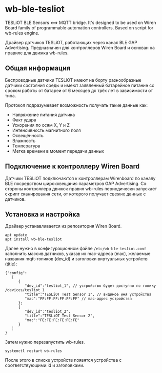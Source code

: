 # wb-ble-tesliot
TESLiOT BLE Sensors <==> MQTT bridge. It's designed to be used on Wiren Board family of programmable automation controllers. Based on script for wb-rules engine.

Драйвер датчиков TESLiOT, работающих через канал BLE GAP Advertising. Предназначен для контроллеров Wiren Board и основан на правиле для движка wb-rules.

## Общая информация
Беспроводные датчики TESLiOT имеют на борту разнообразные датчики состояния среды и имеют заявленный батарейное питание со сроком работы от батареи от 6 месяцев до трёх лет в зависимости от типа.

Протокол подразумевает возможность получать такие данные как:
* Напряжение питания датчика
* Факт удара
* Ускорения по осям X, Y и Z
* Интенсивность магнитного поля
* Освещённость
* Влажность
* Температура
* Метка времени в момент передачи данных

## Подключение к контроллеру Wiren Board
Датчики TESLiOT подключаются к контроллерам Wirenboard по каналу BLE посредством широковещания параметров GAP Advertising. Со стороны контроллера движок правил wb-rules периодически запускает скрипт сканирования сети, от которого получает свежие данные с датчиков.

## Установка и настройка
Драйвер устанавливается из репозитория Wiren Board.
```
apt update
apt install wb-ble-tesliot
```
Далее нужно в конфигурационном файле `/etc/wb-ble-tesliot.conf` заполнить массив датчиков, указав их mac-адреса (mac), желаемые названия mqtt-топиков (dev_id) и заголовки виртуальных устройств (title):

```
{"config":
   [
      {
         "dev_id":"tesliot_1", // устройство будет доступно по топику /devices/tesliot_1
         "title":"TESLiOT Test Sensor 1", // видимое имя устройства
         "mac":"FF:FF:FF:FF:FF:FF" // mac-адрес устройства
      };
      {
         "dev_id":"tesliot_2",
         "title":"TESLiOT Test Sensor 2",
         "mac":"FE:FE:FE:FE:FE:FE"
      }
   ]
}
```

Затем нужно перезапустить wb-rules.
```
systemctl restart wb-rules
```

После этого в списке устройств появятся устройства с соответствующими id и заголовками.